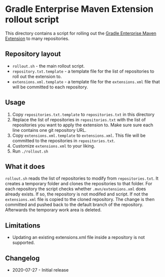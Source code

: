 # Gradle Enterprise Maven Extension rollout script

This directory contains a script for rolling out the [Gradle Enterprise Maven Extension](https://docs.gradle.com/enterprise/maven-get-started/) to many repositories.

## Repository layout

- `rollout.sh` - the main rollout script.
- `repository.txt.template` - a template file for the list of repositories to roll out the extension to.
- `extensions.xml.template` - a template file for the `extensions.xml` file that will be committed to each repository.

## Usage

1. Copy `repositories.txt.template` to `repositories.txt` in this directory
2. Replace the list of repositories in `repositories.txt` with the list of repositories you want to apply the extension to.
   Make sure sure each line contains one git repository URL.
3. Copy `extensions.xml.template` to `extensions.xml`. This file will be committed to the repositories in `repositories.txt`.
4. Customize `extensions.xml` to your liking.
5. Run `./rollout.sh`

## What it does

`rollout.sh` reads the list of repositories to modify from `repositories.txt`.
It creates a temporary folder and clones the repositories to that folder.
For each repository the script checks whether `.mvn/extensions.xml` does already exists.
If so, the repository is not modifed and script.
If not the `extensions.xml` file is copied to the cloned repository.
The change is then committed and pushed back to the default branch of the repository.
Afterwards the temporary work area is deleted.

## Limitations

- Updating an existing extensions.xml file inside a repository is not supported.

## Changelog

- 2020-07-27 - Initial release
